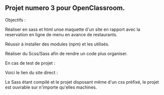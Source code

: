 Projet numero 3 pour OpenClassroom.
---

Objectifs : 

Réaliser en sass et html unse maquette d'un site en rapport avec la reservation en ligne de menu en avance de restaurants.

Réussir à installer des modules (npm) et les utilisés.

Réaliser du Scss/Sass afin de rendre un code plus organiser.



En cas de test de projet : 

Voici le lien du site direct  :

Le Sass étant compilé et le projet disposant même d'un css préfixé, le projet est ouvrable sur n'importe qu'elles machines. 
